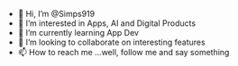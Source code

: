 - 👋 Hi, I’m @Simps919
- 👀 I’m interested in Apps, AI and Digital Products
- 🌱 I’m currently learning App Dev
- 💞️ I’m looking to collaborate on interesting features
- 📫 How to reach me ...well, follow me and say something


